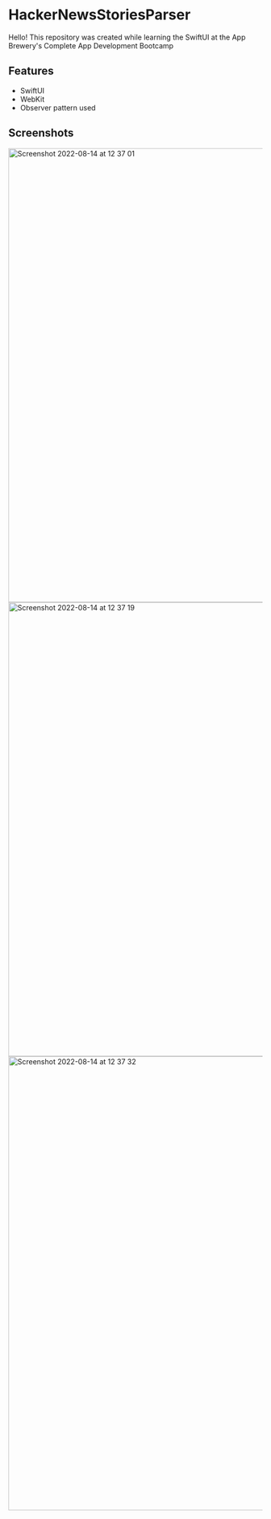 # HackerNewsStoriesParser
Hello! This repository was created while learning the SwiftUI at the App Brewery's Complete App Development Bootcamp


## Features
- SwiftUI
- WebKit
- Observer pattern used

## Screenshots
<img width="901" alt="Screenshot 2022-08-14 at 12 37 01" src="https://user-images.githubusercontent.com/30757557/184531145-59179a14-dbee-41d0-a05f-9e039efaee36.png">
<img width="901" alt="Screenshot 2022-08-14 at 12 37 19" src="https://user-images.githubusercontent.com/30757557/184531146-fef4f1e9-1d73-4ec8-a5bb-75034e9d128d.png">
<img width="901" alt="Screenshot 2022-08-14 at 12 37 32" src="https://user-images.githubusercontent.com/30757557/184531148-ae26065a-f07c-4129-80e3-3fce80f95190.png">

